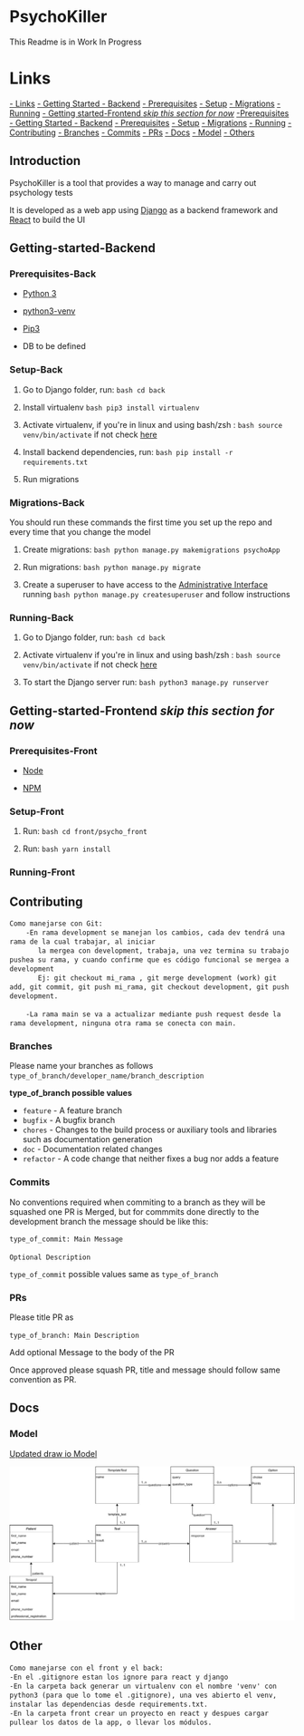 

# PsychoKiller

This Readme is in Work In Progress 

# Links

[- Links](#Introduction)
[- Getting Started - Backend](#Getting-Started-Back )
[- Prerequisites](#Prerequisites-Back)
[- Setup](#Setup-Back)
[- Migrations](#Migrations-Back)
[- Running](#Running-Back)
[- Getting started-Frontend _skip this section for now_](#Getting-started-Frontend)
[-Prerequisites](#Prerequisites-Front)
[ - Getting Started - Backend](#Getting-Started-Backend)
[- Prerequisites](#Prerequisites-Front)
[- Setup](#Setup-Front)
[- Migrations](#Migrations-Front)
[- Running](#Running-Front)
[- Contributing](#Contributing)
[- Branches](#Branches)
[- Commits](#Commits)
[- PRs](#PRs)
[- Docs](#Docs)
[- Model](#Model)
[- Others](#Others)

## Introduction

PsychoKiller is a tool that provides a way to manage and carry out psychology tests

It is developed as a web app using [Django](https://www.djangoproject.com/) as a backend framework and [React](https://reactjs.org/) to build the UI

## Getting-started-Backend

### Prerequisites-Back

- [Python 3](https://www.python.org/)

- [python3-venv](https://docs.python.org/3/library/venv.html)

- [Pip3](https://pypi.org/project/pip/)

- DB to be defined

### Setup-Back

1. Go to Django folder, run: ```bash cd back```

2. Install virtualenv ```bash pip3 install virtualenv```

3. Activate virtualenv, if you're in linux and using bash/zsh : ```bash source venv/bin/activate``` if not check [here](https://docs.python.org/3/library/venv.html)

4. Install backend dependencies, run: ```bash pip install -r requirements.txt```

5. Run migrations

### Migrations-Back

You should run these commands the first time you set up the repo and every time that you change the model

1. Create migrations: ```bash python manage.py makemigrations psychoApp```

2. Run migrations: ```bash python manage.py migrate```

3. Create a superuser to have access to the  [Administrative Interface](https://docs.djangoproject.com/en/3.1/ref/contrib/admin/) running ```bash python manage.py createsuperuser``` and follow instructions

### Running-Back

1. Go to Django folder, run: ```bash cd back```

2. Activate virtualenv if you're in linux and using bash/zsh : ```bash source venv/bin/activate``` if not check [here](https://docs.python.org/3/library/venv.html)
 
3. To start the Django server run: ```bash python3 manage.py runserver```

## Getting-started-Frontend _skip this section for now_

### Prerequisites-Front

- [Node](https://nodejs.org)

- [NPM](https://www.npmjs.com/)

### Setup-Front

1. Run: ```bash cd front/psycho_front```

2. Run: ```bash yarn install```

### Running-Front

## Contributing

```
Como manejarse con Git:
    -En rama development se manejan los cambios, cada dev tendrá una rama de la cual trabajar, al iniciar
       la mergea con development, trabaja, una vez termina su trabajo pushea su rama, y cuando confirme que es código funcional se mergea a development
       Ej: git checkout mi_rama , git merge development (work) git add, git commit, git push mi_rama, git checkout development, git push development.

    -La rama main se va a actualizar mediante push request desde la rama development, ninguna otra rama se conecta con main.
```

### Branches

Please name your branches as follows `type_of_branch/developer_name/branch_description`


**type_of_branch possible values** 

* `feature` - A feature branch
* `bugfix` - A bugfix branch
* `chores` - Changes to the build process or auxiliary tools and libraries such as documentation generation
* `doc` - Documentation related changes
* `refactor` - A code change that neither fixes a bug nor adds a feature

### Commits

No conventions required when commiting to a branch as they will be squashed one PR is Merged, but for commmits done directly to the development branch the message should be like this:

```
type_of_commit: Main Message

Optional Description
```

`type_of_commit` possible values same as `type_of_branch`

### PRs

Please title PR as 

`type_of_branch: Main Description`

Add optional Message to the body of the PR 

Once approved please squash PR, title and message should follow same convention as PR.

## Docs

### Model

[Updated draw io Model](https://drive.google.com/file/d/10hqU88j-wviGUm4WkoZvQdNqPKNEO4dV/view?usp=sharing)

![Model](docs/ModeloDataBase_0_1.jpg)
## Other



```
Como manejarse con el front y el back:
-En el .gitignore estan los ignore para react y django
-En la carpeta back generar un virtualenv con el nombre 'venv' con python3 (para que lo tome el .gitignore), una ves abierto el venv,
instalar las dependencias desde requirements.txt.
-En la carpeta front crear un proyecto en react y despues cargar pullear los datos de la app, o llevar los módulos.
```
